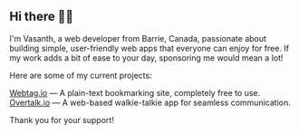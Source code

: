 ## Hi there 👋🏽

I'm Vasanth, a web developer from Barrie, Canada, passionate about building simple, user-friendly web apps that everyone can enjoy for free. If my work adds a bit of ease to your day, sponsoring me would mean a lot!

Here are some of my current projects:

[Webtag.io](https://webtag.io) — A plain-text bookmarking site, completely free to use.
[Overtalk.io](https://overtalk.io) — A web-based walkie-talkie app for seamless communication.

Thank you for your support!
